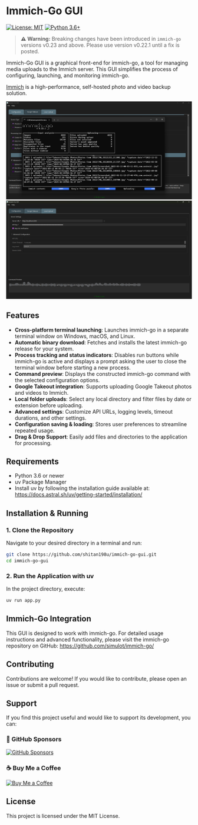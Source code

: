 # Immich-Go GUI

[![License: MIT](https://img.shields.io/badge/License-MIT-yellow.svg)](https://opensource.org/licenses/MIT)
[![Python 3.6+](https://img.shields.io/badge/python-3.6+-blue.svg)](https://www.python.org/downloads/)

> **⚠️ Warning:** Breaking changes have been introduced in `immich-go` versions v0.23 and above. Please use version v0.22.1 until a fix is posted.

Immich-Go GUI is a graphical front-end for immich-go, a tool for managing media uploads to the Immich server. This GUI simplifies the process of configuring, launching, and monitoring immich-go.

[Immich](https://github.com/immich-app/immich) is a high-performance, self-hosted photo and video backup solution.

![Screenshot](screenshots/screenshot.png)
![Screenshot](screenshots/screenshot1.png)

## Features

* **Cross-platform terminal launching**: Launches immich-go in a separate terminal window on Windows, macOS, and Linux.
* **Automatic binary download**: Fetches and installs the latest immich-go release for your system.
* **Process tracking and status indicators**: Disables run buttons while immich-go is active and displays a prompt asking the user to close the terminal window before starting a new process.
* **Command preview**: Displays the constructed immich-go command with the selected configuration options.
* **Google Takeout integration**: Supports uploading Google Takeout photos and videos to Immich.
* **Local folder uploads**: Select any local directory and filter files by date or extension before uploading.
* **Advanced settings**: Customize API URLs, logging levels, timeout durations, and other settings.
* **Configuration saving & loading**: Stores user preferences to streamline repeated usage.
* **Drag & Drop Support**: Easily add files and directories to the application for processing.

## Requirements

* Python 3.6 or newer
* uv Package Manager
* Install uv by following the installation guide available at:
  https://docs.astral.sh/uv/getting-started/installation/

## Installation & Running

### 1. Clone the Repository
Navigate to your desired directory in a terminal and run:
```bash
git clone https://github.com/shitan198u/immich-go-gui.git
cd immich-go-gui
```

### 2. Run the Application with uv
In the project directory, execute:
```bash
uv run app.py
```



## Immich-Go Integration

This GUI is designed to work with immich-go. For detailed usage instructions and advanced functionality, please visit the immich-go repository on GitHub:
https://github.com/simulot/immich-go/

## Contributing

Contributions are welcome! If you would like to contribute, please open an issue or submit a pull request.

## Support

If you find this project useful and would like to support its development, you can:

### **💖 GitHub Sponsors**

[![GitHub Sponsors](https://img.shields.io/badge/Sponsor-%E2%9D%A4-red?style=for-the-badge&logo=github)](https://github.com/sponsors/shitan198u)

### **☕ Buy Me a Coffee**

[![Buy Me a Coffee](https://img.shields.io/badge/Buy%20Me%20a%20Coffee-%F0%9F%8D%BA-yellow?style=for-the-badge&logo=buy-me-a-coffee)](https://www.buymeacoffee.com/shivashitan)

## License

This project is licensed under the MIT License.

